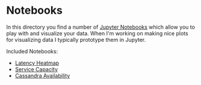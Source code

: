 Notebooks
=========
In this directory you find a number of [Jupyter Notebooks](http://jupyter.org/)
which allow you to play with and visualize your data. When I'm working on
making nice plots for visualizing data I typically prototype them in Jupyter.

Included Notebooks:
* [Latency Heatmap](latency_heatmap/README.md)
* [Service Capacity](service_capacity/README.md)
* [Cassandra Availability](cassandra_availability/README.md)
